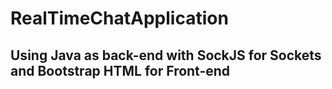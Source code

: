 # RealTimeChatApplication

## Using Java as back-end with SockJS for Sockets and Bootstrap HTML for Front-end
